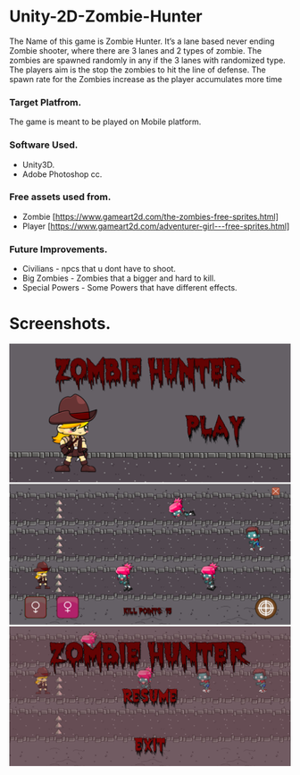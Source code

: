 # Unity-2D-Zombie-Hunter

The Name of this game is Zombie Hunter. It’s a lane based never ending Zombie shooter, where there are 3 lanes and 2 types of zombie. The zombies are spawned randomly in any if the 3 lanes with randomized type. The players aim is the stop the zombies to hit the line of defense. The spawn rate for the Zombies increase as the player accumulates more time

### Target Platfrom.
The game is meant to be played on Mobile platform.

### Software Used.
* Unity3D.
* Adobe Photoshop cc.

### Free assets used from.
* Zombie [https://www.gameart2d.com/the-zombies-free-sprites.html]
* Player [https://www.gameart2d.com/adventurer-girl---free-sprites.html]

### Future Improvements.
* Civilians - npcs that u dont have to shoot.
* Big Zombies - Zombies that a bigger and hard to kill.
* Special Powers - Some Powers that have different effects.

# Screenshots.

![](Screenshots/SS2.png)
![](Screenshots/SS3.png)
![](Screenshots/SS4.png)
